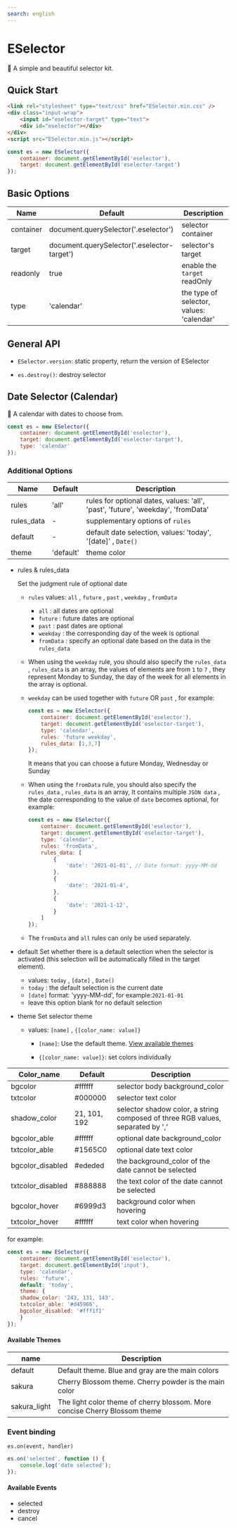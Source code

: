 ```yaml
---
search: english
---
```


# ESelector

 🍡 A simple and beautiful selector kit.

## Quick Start

```html
<link rel="stylesheet" type="text/css" href="ESelector.min.css" />
<div class="input-wrap">
    <input id="eselector-target" type="text">
    <div id="eselector"></div>
</div>
<script src="ESelector.min.js"></script>
```

```js
const es = new ESelector({
    container: document.getElementById('eselector'),
    target: document.getElementById('eselector-target')
});
```

## Basic Options

Name | Default | Description
----|-------|----
container | document.querySelector('.eselector') | selector container
target | document.querySelector('.eselector-target') | selector's target
readonly | true | enable the `target` readOnly
type | 'calendar' | the type of selector, values: 'calendar'

## General API

+ `ESelector.version`: static property, return the version of ESelector

+ `es.destroy()`: destroy selector

## Date Selector (Calendar)

 📅 A calendar with dates to choose from.

```js
const es = new ESelector({
    container: document.getElementById('eselector'),
    target: document.getElementById('eselector-target'),
    type: 'calendar'
});
```

### Additional Options

Name | Default | Description
----|-------|----
rules | 'all' | rules for optional dates, values: 'all', 'past', 'future', 'weekday', 'fromData'
rules_data | - | supplementary options of `rules`
default | - | default date selection, values: 'today', '[date]' , `Date()`
theme | 'default' | theme color

+ rules & rules_data

    Set the judgment rule of optional date

    + `rules` values: `all` , `future` , `past` , `weekday` , `fromData`
        + `all` : all dates are optional
        + `future` : future dates are optional
        + `past` : past dates are optional
        + `weekday` : the corresponding day of the week is optional
        + `fromData` : specify an optional date based on the data in the `rules_data`
    + When using the `weekday` rule, you should also specify the `rules_data` , `rules_data` is an array, the values of elements are from `1` to `7` , they represent Monday to Sunday, the day of the week for all elements in the array is optional.
    + `weekday` can be used together with `future` OR `past` , for example:

        ```js
        const es = new ESelector({
            container: document.getElementById('eselector'),
            target: document.getElementById('eselector-target'),
            type: 'calendar',
            rules: 'future weekday',
            rules_data: [1,3,7]
        });
        ```
        It means that you can choose a future Monday, Wednesday or Sunday
	
	+ When using the `fromData` rule, you should also specify the `rules_data` , `rules_data` is an array, It contains multiple `JSON data` , the date corresponding to the value of `date` becomes optional, for example:

        ```js
        const es = new ESelector({
            container: document.getElementById('eselector'),
            target: document.getElementById('eselector-target'),
            type: 'calendar',
            rules: 'fromData',
            rules_data: [
                {
                    'date': '2021-01-01', // Date format: yyyy-MM-dd
                },
                {
                    'date': '2021-01-4',
                },
                {
                    'date': '2021-1-12',
                }
            ]
        });
        ```

    + The `fromData` and `all` rules can only be used separately.



+ default
    Set whether there is a default selection when the selector is activated (this selection will be automatically filled in the target element).
    + values: `today` , `[date]` , `Date()`
    + `today` : the default selection is the current date
    + `[date]` format: 'yyyy-MM-dd', for example:`2021-01-01`
    + leave this option blank for no default selection



+ theme
    Set selector theme
    + values:  `[name]` , `{[color_name: value]}`
        - `[name]`:  Use the default theme. [View available themes](https://eselector.js.org/#/home?id=available-themes)
		
        - `{[color_name: value]}`: set colors individually
		
Color_name | Default | Description
----|------|----
bgcolor | #ffffff | selector body background_color
txtcolor | #000000 | selector text color
shadow_color | 21, 101, 192 | selector shadow color, a string composed of three RGB values, separated by ','
bgcolor_able | #ffffff | optional date background_color
txtcolor_able | #1565C0 | optional date text color
bgcolor_disabled | #ededed | the background_color of the date cannot be selected
txtcolor_disabled | #888888 | the text color of the date cannot be selected
bgcolor_hover | #6999d3 | background color when hovering
txtcolor_hover | #ffffff | text color when hovering

for example:

```js
const es = new ESelector({
	container: document.getElementById('eselector'),
	target: document.getElementById('input'),
	type: 'calendar',
	rules: 'future',
	default: 'today',
	theme: {
	shadow_color: '243, 131, 143',
	txtcolor_able: '#d45966',
	bgcolor_disabled: '#fff1f1'
	}
});
```
			
#### Available Themes

name | Description
----|----
default | Default theme. Blue and gray are the main colors
sakura | Cherry Blossom theme. Cherry powder is the main color
sakura_light | The light color theme of cherry blossom. More concise Cherry Blossom theme

### Event binding

`es.on(event, handler)`

```js
es.on('selected', function () {
    console.log('date selected');
});
```

#### Available Events

- selected
- destroy
- cancel
